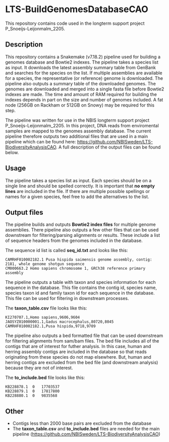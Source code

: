 # LTS-BuildGenomesDatabaseCAO

This repository contains code used in the longterm support project P_Snoeijs-Leijonmalm_2205.

## Description

This repository contains a Snakemake (v7.18.2) pipeline used for building a genomes database and Bowtie2 indexes. The pipeline takes a species list as input. It downloads the latest assembly summary table from GenBank and searches for the species on the list. If multiple assemblies are available for a species, the representative (or reference) genome is downloaded. The pipeline also outputs a summary table of the downloaded genomes. The genomes are downloaded and merged into a single fasta file before Bowtie2 indexes are made. The time and amount of RAM required for building the indexes depends in part on the size and number of genomes included. A fat node (256GB on Rackham or 512GB on Snowy) may be required for this step. 

The pipeline was written for use in the NBIS longterm support project P_Snoeijs-Leijonmalm_2205. In this project, DNA reads from enviromental samples are mapped to the genomes assembly database. The current pipeline therefore outputs two additional files that are used in a main pipeline which can be found here: https://github.com/NBISweden/LTS-BiodiversityAnalysisCAO. A full description of the output files can be found below.

## Usage
The pipeline takes a species list as input. Each species should be on a single line and should be spelled correctly. It is important that **no empty lines** are included in the file. If there are multiple possible spellings or names for a given species, feel free to add the alternatives to the list.

## Output files
The pipeline builds and outputs **Bowtie2 index files** for multiple genome assemblies. There pipeline also outputs a few other files that can be used downstream for filtering/parsing alignments or results. These include a list of sequence headers from the genomes included in the database.

The sequence id list is called **seq_id.txt** and looks like this:
```
CAMRHF010002182.1 Pusa hispida saimensis genome assembly, contig: 2181, whole genome shotgun sequence
CM000663.2 Homo sapiens chromosome 1, GRCh38 reference primary assembly
```

The pipeline outputs a table with taxon and species information for each sequence in the database. This file contains the contig id, species name, species taxon id and family taxon id for each sequence in the database. This file can be used for filtering in downstream processes.

The **taxon_table.csv** file looks like this: 
```
KI270707.1,Homo sapiens,9606,9604
JAOSYZ010000001.1,Gadus macrocephalus,80720,8045
CAMRHF010002182.1,Pusa hispida,9718,9709
```

The pipeline also outputs a bed formatted file that can be used downstream for filtering alignments from sam/bam files. The bed file includes all of the contigs that are of interest for futher analysis. In this case, human and herring assembly contigs are included in the database so that reads originating from these species do not map elsewhere. But, human and herring contigs are excluded from the bed file (and downstream analysis) because they are not of interest.

The **to_include.bed** file looks like this:
```
KB228878.1	0	17703537
KB228879.1	0	17817800
KB228880.1	0	9835568
```

## Other
- Contigs less than 2000 base pairs are excluded from the database
- The **taxon_table.csv** and **to_include.bed** files are needed for the main pipeline (https://github.com/NBISweden/LTS-BiodiversityAnalysisCAO) 
